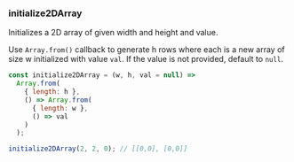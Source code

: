### initialize2DArray

Initializes a 2D array of given width and height and value.

Use `Array.from()` callback to generate h rows where each is a new array of size w initialized with value `val`. If the value is not provided, default to `null`.

```js
const initialize2DArray = (w, h, val = null) =>
  Array.from(
    { length: h },
    () => Array.from(
      { length: w },
      () => val
    )
  );
```

```js
initialize2DArray(2, 2, 0); // [[0,0], [0,0]]
```
